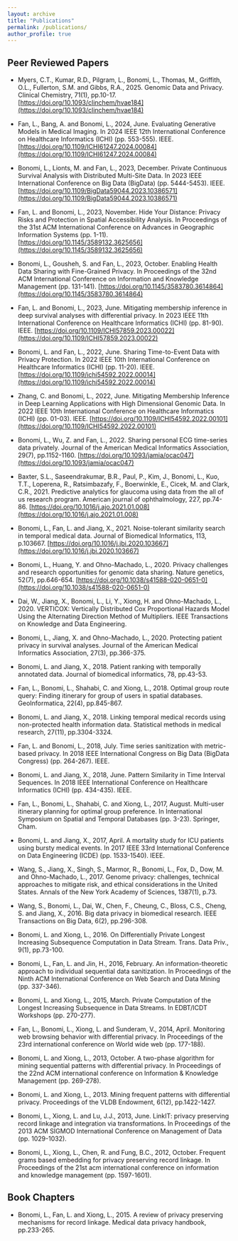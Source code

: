 ```yaml
---
layout: archive
title: "Publications"
permalink: /publications/
author_profile: true
---
```



## Peer Reviewed Papers

- Myers, C.T., Kumar, R.D., Pilgram, L., Bonomi, L., Thomas, M., Griffith, O.L., Fullerton, S.M. and Gibbs, R.A., 2025. Genomic Data and Privacy. Clinical Chemistry, 71(1), pp.10-17. [https://doi.org/10.1093/clinchem/hvae184](https://doi.org/10.1093/clinchem/hvae184)

- Fan, L., Bang, A. and Bonomi, L., 2024, June. Evaluating Generative Models in Medical Imaging. In 2024 IEEE 12th International Conference on Healthcare Informatics (ICHI) (pp. 553-555). IEEE. [https://doi.org/10.1109/ICHI61247.2024.00084](https://doi.org/10.1109/ICHI61247.2024.00084)

- Bonomi, L., Lionts, M. and Fan, L., 2023, December. Private Continuous Survival Analysis with Distributed Multi-Site Data. In 2023 IEEE International Conference on Big Data (BigData) (pp. 5444-5453). IEEE. [https://doi.org/10.1109/BigData59044.2023.10386571](https://doi.org/10.1109/BigData59044.2023.10386571)

- Fan, L. and Bonomi, L., 2023, November. Hide Your Distance: Privacy Risks and Protection in Spatial Accessibility Analysis. In Proceedings of the 31st ACM International Conference on Advances in Geographic Information Systems (pp. 1-11). [https://doi.org/10.1145/3589132.3625656](https://doi.org/10.1145/3589132.3625656)

- Bonomi, L., Gousheh, S. and Fan, L., 2023, October. Enabling Health Data Sharing with Fine-Grained Privacy. In Proceedings of the 32nd ACM International Conference on Information and Knowledge Management (pp. 131-141). [https://doi.org/10.1145/3583780.3614864](https://doi.org/10.1145/3583780.3614864)

- Fan, L. and Bonomi, L., 2023, June. Mitigating membership inference in deep survival analyses with differential privacy. In 2023 IEEE 11th International Conference on Healthcare Informatics (ICHI) (pp. 81-90). IEEE. [https://doi.org/10.1109/ICHI57859.2023.00022](https://doi.org/10.1109/ICHI57859.2023.00022)

- Bonomi, L. and Fan, L., 2022, June. Sharing Time-to-Event Data with Privacy Protection. In 2022 IEEE 10th International Conference on Healthcare Informatics (ICHI) (pp. 11-20). IEEE. [https://doi.org/10.1109/ichi54592.2022.00014](https://doi.org/10.1109/ichi54592.2022.00014)

- Zhang, C. and Bonomi, L., 2022, June. Mitigating Membership Inference in Deep Learning Applications with High Dimensional Genomic Data. In 2022 IEEE 10th International Conference on Healthcare Informatics (ICHI) (pp. 01-03). IEEE. [https://doi.org/10.1109/ICHI54592.2022.00101](https://doi.org/10.1109/ICHI54592.2022.00101)

- Bonomi, L., Wu, Z. and Fan, L., 2022. Sharing personal ECG time-series data privately. Journal of the American Medical Informatics Association, 29(7), pp.1152-1160. [https://doi.org/10.1093/jamia/ocac047](https://doi.org/10.1093/jamia/ocac047)

- Baxter, S.L., Saseendrakumar, B.R., Paul, P., Kim, J., Bonomi, L., Kuo, T.T., Loperena, R., Ratsimbazafy, F., Boerwinkle, E., Cicek, M. and Clark, C.R., 2021. Predictive analytics for glaucoma using data from the all of us research program. American journal of ophthalmology, 227, pp.74-86. [https://doi.org/10.1016/j.ajo.2021.01.008](https://doi.org/10.1016/j.ajo.2021.01.008)

- Bonomi, L., Fan, L. and Jiang, X., 2021. Noise-tolerant similarity search in temporal medical data. Journal of Biomedical Informatics, 113, p.103667. [https://doi.org/10.1016/j.jbi.2020.103667](https://doi.org/10.1016/j.jbi.2020.103667)

- Bonomi, L., Huang, Y. and Ohno-Machado, L., 2020. Privacy challenges and research opportunities for genomic data sharing. Nature genetics, 52(7), pp.646-654. [https://doi.org/10.1038/s41588-020-0651-0](https://doi.org/10.1038/s41588-020-0651-0)

- Dai, W., Jiang, X., Bonomi, L., Li, Y., Xiong, H. and Ohno-Machado, L., 2020. VERTICOX: Vertically Distributed Cox Proportional Hazards Model Using the Alternating Direction Method of Multipliers. IEEE Transactions on Knowledge and Data Engineering.

- Bonomi, L., Jiang, X. and Ohno-Machado, L., 2020. Protecting patient privacy in survival analyses. Journal of the American Medical Informatics Association, 27(3), pp.366-375.

- Bonomi, L. and Jiang, X., 2018. Patient ranking with temporally annotated data. Journal of biomedical informatics, 78, pp.43-53.

- Fan, L., Bonomi, L., Shahabi, C. and Xiong, L., 2018. Optimal group route query: Finding itinerary for group of users in spatial databases. GeoInformatica, 22(4), pp.845-867.

- Bonomi, L. and Jiang, X., 2018. Linking temporal medical records using non-protected health information data. Statistical methods in medical research, 27(11), pp.3304-3324.

- Fan, L. and Bonomi, L., 2018, July. Time series sanitization with metric-based privacy. In 2018 IEEE International Congress on Big Data (BigData Congress) (pp. 264-267). IEEE.

- Bonomi, L. and Jiang, X., 2018, June. Pattern Similarity in Time Interval Sequences. In 2018 IEEE International Conference on Healthcare Informatics (ICHI) (pp. 434-435). IEEE.

- Fan, L., Bonomi, L., Shahabi, C. and Xiong, L., 2017, August. Multi-user itinerary planning for optimal group preference. In International Symposium on Spatial and Temporal Databases (pp. 3-23). Springer, Cham.

- Bonomi, L. and Jiang, X., 2017, April. A mortality study for ICU patients using bursty medical events. In 2017 IEEE 33rd International Conference on Data Engineering (ICDE) (pp. 1533-1540). IEEE.

- Wang, S., Jiang, X., Singh, S., Marmor, R., Bonomi, L., Fox, D., Dow, M. and Ohno-Machado, L., 2017. Genome privacy: challenges, technical approaches to mitigate risk, and ethical considerations in the United States. Annals of the New York Academy of Sciences, 1387(1), p.73.

- Wang, S., Bonomi, L., Dai, W., Chen, F., Cheung, C., Bloss, C.S., Cheng, S. and Jiang, X., 2016. Big data privacy in biomedical research. IEEE Transactions on Big Data, 6(2), pp.296-308.

- Bonomi, L. and Xiong, L., 2016. On Differentially Private Longest Increasing Subsequence Computation in Data Stream. Trans. Data Priv., 9(1), pp.73-100.

- Bonomi, L., Fan, L. and Jin, H., 2016, February. An information-theoretic approach to individual sequential data sanitization. In Proceedings of the Ninth ACM International Conference on Web Search and Data Mining (pp. 337-346).

- Bonomi, L. and Xiong, L., 2015, March. Private Computation of the Longest Increasing Subsequence in Data Streams. In EDBT/ICDT Workshops (pp. 270-277).

- Fan, L., Bonomi, L., Xiong, L. and Sunderam, V., 2014, April. Monitoring web browsing behavior with differential privacy. In Proceedings of the 23rd international conference on World wide web (pp. 177-188).

- Bonomi, L. and Xiong, L., 2013, October. A two-phase algorithm for mining sequential patterns with differential privacy. In Proceedings of the 22nd ACM international conference on Information & Knowledge Management (pp. 269-278).

- Bonomi, L. and Xiong, L., 2013. Mining frequent patterns with differential privacy. Proceedings of the VLDB Endowment, 6(12), pp.1422-1427.

- Bonomi, L., Xiong, L. and Lu, J.J., 2013, June. LinkIT: privacy preserving record linkage and integration via transformations. In Proceedings of the 2013 ACM SIGMOD International Conference on Management of Data (pp. 1029-1032).

- Bonomi, L., Xiong, L., Chen, R. and Fung, B.C., 2012, October. Frequent grams based embedding for privacy preserving record linkage. In Proceedings of the 21st acm international conference on information and knowledge management (pp. 1597-1601).


## Book Chapters

- Bonomi, L., Fan, L. and Xiong, L., 2015. A review of privacy preserving mechanisms for record linkage. Medical data privacy handbook, pp.233-265.
